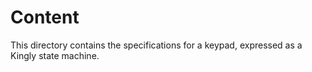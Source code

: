# Content
This directory contains the specifications for a keypad, expressed as a Kingly state machine.  
